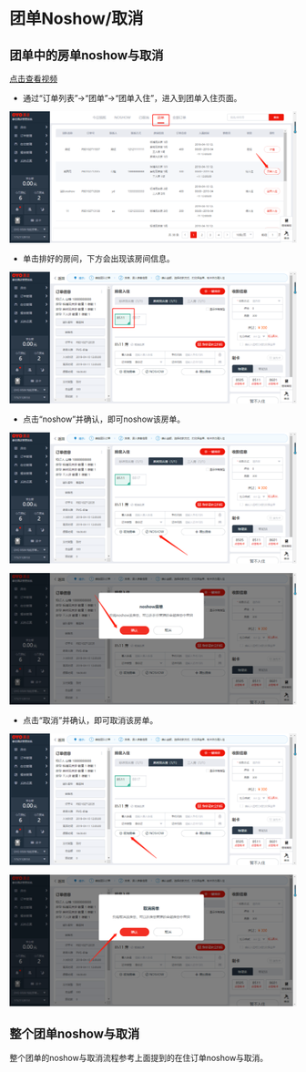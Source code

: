 # 团单Noshow/取消

## 团单中的房单noshow与取消

[点击查看视频](http://crs-pms-vidio.oss-cn-beijing.aliyuncs.com/%E5%A4%9C%E5%AE%A1-%E5%9B%A2%E5%8D%95%E9%83%A8%E5%88%86%E5%8F%96%E6%B6%88%26%E9%83%A8%E5%88%86noshow.mp4)

* 通过“订单列表”→“团单”→“团单入住”，进入到团单入住页面。

![](../../../../.gitbook/assets/image%20%28210%29.png)

* 单击排好的房间，下方会出现该房间信息。

![](../../../../.gitbook/assets/image%20%28230%29.png)

* 点击“noshow”并确认，即可noshow该房单。

![](../../../../.gitbook/assets/image%20%28702%29.png)

![](../../../../.gitbook/assets/image%20%2817%29.png)

* 点击“取消”并确认，即可取消该房单。 

![](../../../../.gitbook/assets/image%20%2891%29.png)

![](../../../../.gitbook/assets/image%20%28514%29.png)

## 整个团单noshow与取消

整个团单的noshow与取消流程参考上面提到的在住订单noshow与取消。

